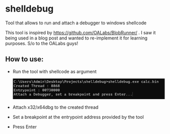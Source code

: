 # shelldebug
Tool that allows to run and attach a debugger to windows shellcode

This tool is inspired by https://github.com/OALabs/BlobRunner/ . I saw it being used in a blog post and wanted to re-implement it for learning purposes. S/o to the OALabs guys!

## How to use:
- Run the tool with shellcode as argument

  ![run](images/run.png)

- Attach x32/x64dbg to the created thread
- Set a breakpoint at the entrypoint address provided by the tool
- Press Enter
